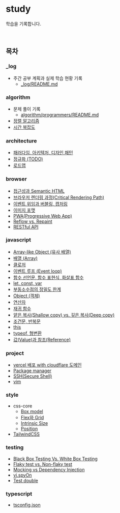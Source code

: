 # study

학습을 기록합니다.

<br>

<!-- TOC_START -->
## 목차

### _log
- 주간 공부 계획과 실제 학습 현황 기록
  - [_log/README.md](/_log/README.md)

### algorithm
- 문제 풀이 기록
  - [algorithm/programmers/README.md](/algorithm/programmers/README.md)
- [정렬 알고리즘](algorithm/sort.md)
- [시간 복잡도](algorithm/time-complexity.md)

### architecture
- [패러다임, 아키텍처, 디자인 패턴](architecture/concept-overview.md)
- [정규화 (TODO)](architecture/normalization.md)
- [로드맵](architecture/roadmap.md)

### browser
- [접근성과 Semantic HTML](browser/a11y.md)
- [브라우저 렌더링 과정(Critical Rendering Path)](browser/critical-rendering-path.md)
- [이벤트 위임과 버블링, 캡처링](browser/event-delegation.md)
- [이미지 포맷](browser/image-format.md)
- [PWA(Progressive Web App)](browser/pwa.md)
- [Reflow vs. Repaint](browser/reflow-repaint.md)
- [RESTful API](browser/restful-api.md)

### javascript
- [Array-like Object (유사 배열)](javascript/array-like.md)
- [배열 (Array)](javascript/array.md)
- [클로저](javascript/closure.md)
- [이벤트 루프 (Event loop)](javascript/event-loop.md)
- [함수 선언문, 함수 표현식, 화살표 함수](javascript/function.md)
- [let, const, var](javascript/let-const-var.md)
- [부동소수점의 정밀도 한계](javascript/number.md)
- [Object (객체)](javascript/object-map-set.md)
- [연산자](javascript/operator.md)
- [재귀 함수](javascript/recursion.md)
- [얕은 복사(Shallow copy) vs. 깊은 복사(Deep copy)](javascript/shallow-and-deep-copy.md)
- [조건문, 반복문](javascript/statement.md)
- [this](javascript/this.md)
- [typeof, 형변환](javascript/typeof-conversion.md)
- [값(Value)과 참조(Reference)](javascript/value-reference.md)

### project
- [vercel 배포 with cloudflare 도메인](project/deployment-vercel-cloudflare.md)
- [Package manager](project/package-manager.md)
- [SSH(Secure Shell)](project/ssh.md)
- [vim](project/vim.md)

### style
- css-core
  - [Box model](style/css-core/box-model.md)
  - [Flex와 Grid](style/css-core/flex-grid.md)
  - [Intrinsic Size](style/css-core/intrinsic-size.md)
  - [Position](style/css-core/position.md)
- [TailwindCSS](style/tailwind.md)

### testing
- [Black Box Testing Vs. White Box Testing](testing/blackbox-whitebox.md)
- [Flaky test vs. Non-flaky test](testing/flaky-nonflaky.md)
- [Mocking vs Dependency Injection](testing/mocking-di.md)
- [vi.spyOn](testing/spyOn.md)
- [Test double](testing/test-double.md)

### typescript
- [tsconfig.json](typescript/tsconfig.md)
<!-- TOC_END -->
